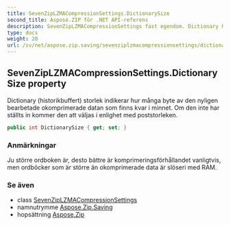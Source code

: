 ```yaml
---
title: SevenZipLZMACompressionSettings.DictionarySize
second_title: Aspose.ZIP för .NET API-referens
description: SevenZipLZMACompressionSettings fast egendom. Dictionary historikbuffert storlek indikerar hur många byte av den nyligen bearbetade okomprimerade datan som finns kvar i minnet. Om den inte har ställts in kommer den att väljas i enlighet med poststorleken.
type: docs
weight: 20
url: /sv/net/aspose.zip.saving/sevenziplzmacompressionsettings/dictionarysize/
---
```

## SevenZipLZMACompressionSettings.DictionarySize property

Dictionary (historikbuffert) storlek indikerar hur många byte av den nyligen bearbetade okomprimerade datan som finns kvar i minnet. Om den inte har ställts in kommer den att väljas i enlighet med poststorleken.

```csharp
public int DictionarySize { get; set; }
```

### Anmärkningar

Ju större ordboken är, desto bättre är komprimeringsförhållandet vanligtvis, men ordböcker som är större än okomprimerade data är slöseri med RAM.

### Se även

* class [SevenZipLZMACompressionSettings](../)
* namnutrymme [Aspose.Zip.Saving](../../sevenziplzmacompressionsettings/)
* hopsättning [Aspose.Zip](../../../)


